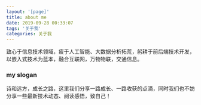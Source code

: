 ```yaml
---
layout: '[page]'
title: about me
date: 2019-09-28 00:33:07
tags: '关于我'
categories: 关于我
---
```


致心于信息技术领域，疲于人工智能、大数据分析拓荒，躬耕于前后端技术开发，以嵌入式技术为蓝本，融合互联网，万物物联，交通信息。

### my slogan

诗和远方，成长之路，这里我们分享一路成长、一路收获的点滴，同时我们也不妨分享一些最新技术动态、阅读感悟，致自己！

